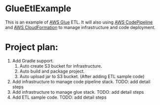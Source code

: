 # GlueEtlExample
This is an example of [AWS Glue] ETL. It will also using [AWS CodePipeline] and [AWS CloudFormation] to manage infrastructure and code deployment.

# Project plan:
1. Add Gradle support.
    1. Auto create S3 bucket for infrastructure.
    2. Auto build and package project.
    3. Auto upload jar to S3 bucket. (After adding ETL sample code)
2. Add infrastructure to manage code pipeline stack. TODO: add detail steps
3. Add infrastructure to manage glue stack. TODO: add detail steps
4. Add ETL sample code. TODO: add detail steps


[AWS Glue]: https://aws.amazon.com/glue/?sc_channel=PS&sc_campaign=acquisition_US&sc_publisher=google&sc_medium=ACQ-P%7CPS-GO%7CBrand%7CDesktop%7CSU%7CAnalytics%7CGlue%7CUS%7CEN%7CText&sc_content=glue_e&sc_detail=aws%20glue&sc_category=Analytics&sc_segment=293614961004&sc_matchtype=e&sc_country=US&s_kwcid=AL!4422!3!293614961004!e!!g!!aws%20glue&ef_id=CjwKCAiAl7PgBRBWEiwAzFhmmqxOsGTevmEzpO9ueWqJvmxvAgBFGw2xecp3aQX7QbPxw0cWigdJshoCl8YQAvD_BwE:G:s
[AWS CloudFormation]: https://aws.amazon.com/cloudformation/?sc_channel=PS&sc_campaign=acquisition_US&sc_publisher=google&sc_medium=ACQ-P%7CPS-GO%7CBrand%7CDesktop%7CSU%7CManagement%20Tools%7CCloudFormation%7CUS%7CEN%7CText&sc_content=cloudformation_e&sc_detail=aws%20cloudformation&sc_category=Management%20Tools&sc_segment=293650067978&sc_matchtype=e&sc_country=US&s_kwcid=AL!4422!3!293650067978!e!!g!!aws%20cloudformation&ef_id=CjwKCAiAl7PgBRBWEiwAzFhmmmETPug_0L15Bred8-HaGfjvd41g8Nda-QsQRK6Xe4bG98kQQbcHkRoC45cQAvD_BwE:G:s
[AWS CodePipeline]: https://aws.amazon.com/codepipeline/